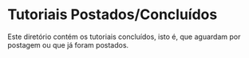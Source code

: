 # Tutoriais Postados/Concluídos

Este diretório contém os tutoriais concluídos, isto é, que aguardam por postagem ou que já foram postados.
